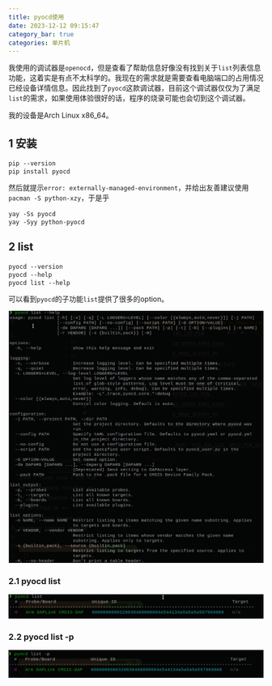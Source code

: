 ```yaml
---
title: pyocd使用
date: 2023-12-12 09:15:47
category_bar: true
categories: 单片机
---
```


我使用的调试器是`openocd`，但是查看了帮助信息好像没有找到关于`list`列表信息功能，这着实是有点不太科学的。我现在的需求就是需要查看电脑端口的占用情况已经设备详情信息。因此找到了`pyocd`这款调试器，目前这个调试器仅仅为了满足`list`的需求，如果使用体验很好的话，程序的烧录可能也会切到这个调试器。

我的设备是Arch Linux x86_64。

1 安装
---

```shell
pip --version
pip install pyocd
```

然后就提示`error: externally-managed-environment`，并给出友善建议使用`pacman -S python-xzy`，于是乎


```shell
yay -Ss pyocd
yay -Syy python-pyocd
```

2 list
---

```shell
pyocd --version
pyocd --help
pyocd list --help
```

可以看到`pyocd`的子功能`list`提供了很多的option。

![](pyocd使用/1702344978.png)

### 2.1 pyocd list

![](pyocd使用/1702345077.png)

### 2.2 pyocd list -p


![](pyocd使用/1702345309.png)